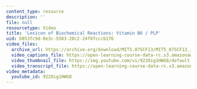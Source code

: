 ```yaml
---
content_type: resource
description: ''
file: null
resourcetype: Video
title: 'Lexicon of Biochemical Reactions: Vitamin B6 / PLP'
uid: b853fc9d-0e3c-5583-20c2-24f07cccb1f6
video_files:
  archive_url: https://archive.org/download/MIT5.07SCF13/MIT5_07SCF13_JoAnne_PLP_300k.mp4
  video_captions_file: https://open-learning-course-data-rc.s3.amazonaws.com/5-07sc-biological-chemistry-i-fall-2013/bbcc278646d4517f95834007a4d9f4bd_922Oig1HWG8.vtt
  video_thumbnail_file: https://img.youtube.com/vi/922Oig1HWG8/default.jpg
  video_transcript_file: https://open-learning-course-data-rc.s3.amazonaws.com/5-07sc-biological-chemistry-i-fall-2013/d6c673dabc330d76b37364fd7723dad2_922Oig1HWG8.pdf
video_metadata:
  youtube_id: 922Oig1HWG8
---
```

